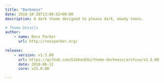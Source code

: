 ```yaml
---
title: "Darkness"
date: 2018-10-28T13:00:52+08:00
description: A dark theme designed to please dark, moody teens.

# Theme Details
author: 
    - name: Ross Parker
      url: http://rossparker.org/
    
release: 
    - version: v1.5.00
      url: https://github.com/GibbonEdu/theme-darkness/archive/v1.5.00.zip
      date: 2018-06-12
      core: v15.0.00

---
```


